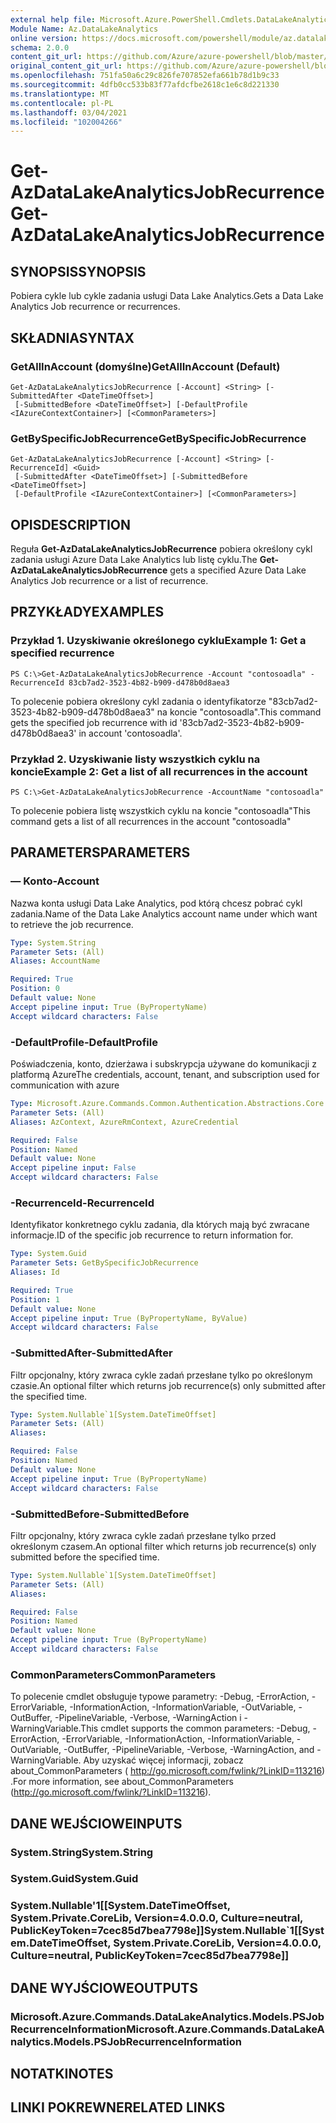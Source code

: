 ```yaml
---
external help file: Microsoft.Azure.PowerShell.Cmdlets.DataLakeAnalytics.dll-Help.xml
Module Name: Az.DataLakeAnalytics
online version: https://docs.microsoft.com/powershell/module/az.datalakeanalytics/get-azdatalakeanalyticsjobrecurrence
schema: 2.0.0
content_git_url: https://github.com/Azure/azure-powershell/blob/master/src/DataLakeAnalytics/DataLakeAnalytics/help/Get-AzDataLakeAnalyticsJobRecurrence.md
original_content_git_url: https://github.com/Azure/azure-powershell/blob/master/src/DataLakeAnalytics/DataLakeAnalytics/help/Get-AzDataLakeAnalyticsJobRecurrence.md
ms.openlocfilehash: 751fa50a6c29c826fe707852efa661b78d1b9c33
ms.sourcegitcommit: 4dfb0cc533b83f77afdcfbe2618c1e6c8d221330
ms.translationtype: MT
ms.contentlocale: pl-PL
ms.lasthandoff: 03/04/2021
ms.locfileid: "102004266"
---
```

# <span data-ttu-id="383c0-101">Get-AzDataLakeAnalyticsJobRecurrence</span><span class="sxs-lookup"><span data-stu-id="383c0-101">Get-AzDataLakeAnalyticsJobRecurrence</span></span>

## <span data-ttu-id="383c0-102">SYNOPSIS</span><span class="sxs-lookup"><span data-stu-id="383c0-102">SYNOPSIS</span></span>
<span data-ttu-id="383c0-103">Pobiera cykle lub cykle zadania usługi Data Lake Analytics.</span><span class="sxs-lookup"><span data-stu-id="383c0-103">Gets a Data Lake Analytics Job recurrence or recurrences.</span></span>

## <span data-ttu-id="383c0-104">SKŁADNIA</span><span class="sxs-lookup"><span data-stu-id="383c0-104">SYNTAX</span></span>

### <span data-ttu-id="383c0-105">GetAllInAccount (domyślne)</span><span class="sxs-lookup"><span data-stu-id="383c0-105">GetAllInAccount (Default)</span></span>
```
Get-AzDataLakeAnalyticsJobRecurrence [-Account] <String> [-SubmittedAfter <DateTimeOffset>]
 [-SubmittedBefore <DateTimeOffset>] [-DefaultProfile <IAzureContextContainer>] [<CommonParameters>]
```

### <span data-ttu-id="383c0-106">GetBySpecificJobRecurrence</span><span class="sxs-lookup"><span data-stu-id="383c0-106">GetBySpecificJobRecurrence</span></span>
```
Get-AzDataLakeAnalyticsJobRecurrence [-Account] <String> [-RecurrenceId] <Guid>
 [-SubmittedAfter <DateTimeOffset>] [-SubmittedBefore <DateTimeOffset>]
 [-DefaultProfile <IAzureContextContainer>] [<CommonParameters>]
```

## <span data-ttu-id="383c0-107">OPIS</span><span class="sxs-lookup"><span data-stu-id="383c0-107">DESCRIPTION</span></span>
<span data-ttu-id="383c0-108">Reguła **Get-AzDataLakeAnalyticsJobRecurrence** pobiera określony cykl zadania usługi Azure Data Lake Analytics lub listę cyklu.</span><span class="sxs-lookup"><span data-stu-id="383c0-108">The **Get-AzDataLakeAnalyticsJobRecurrence** gets a specified Azure Data Lake Analytics Job recurrence or a list of recurrence.</span></span>

## <span data-ttu-id="383c0-109">PRZYKŁADY</span><span class="sxs-lookup"><span data-stu-id="383c0-109">EXAMPLES</span></span>

### <span data-ttu-id="383c0-110">Przykład 1. Uzyskiwanie określonego cyklu</span><span class="sxs-lookup"><span data-stu-id="383c0-110">Example 1: Get a specified recurrence</span></span>
```
PS C:\>Get-AzDataLakeAnalyticsJobRecurrence -Account "contosoadla" -RecurrenceId 83cb7ad2-3523-4b82-b909-d478b0d8aea3
```

<span data-ttu-id="383c0-111">To polecenie pobiera określony cykl zadania o identyfikatorze "83cb7ad2-3523-4b82-b909-d478b0d8aea3" na koncie "contosoadla".</span><span class="sxs-lookup"><span data-stu-id="383c0-111">This command gets the specified job recurrence with id '83cb7ad2-3523-4b82-b909-d478b0d8aea3' in account 'contosoadla'.</span></span>

### <span data-ttu-id="383c0-112">Przykład 2. Uzyskiwanie listy wszystkich cyklu na koncie</span><span class="sxs-lookup"><span data-stu-id="383c0-112">Example 2: Get a list of all recurrences in the account</span></span>
```
PS C:\>Get-AzDataLakeAnalyticsJobRecurrence -AccountName "contosoadla"
```

<span data-ttu-id="383c0-113">To polecenie pobiera listę wszystkich cyklu na koncie "contosoadla"</span><span class="sxs-lookup"><span data-stu-id="383c0-113">This command gets a list of all recurrences in the account "contosoadla"</span></span>

## <span data-ttu-id="383c0-114">PARAMETERS</span><span class="sxs-lookup"><span data-stu-id="383c0-114">PARAMETERS</span></span>

### <span data-ttu-id="383c0-115">— Konto</span><span class="sxs-lookup"><span data-stu-id="383c0-115">-Account</span></span>
<span data-ttu-id="383c0-116">Nazwa konta usługi Data Lake Analytics, pod którą chcesz pobrać cykl zadania.</span><span class="sxs-lookup"><span data-stu-id="383c0-116">Name of the Data Lake Analytics account name under which want to retrieve the job recurrence.</span></span>

```yaml
Type: System.String
Parameter Sets: (All)
Aliases: AccountName

Required: True
Position: 0
Default value: None
Accept pipeline input: True (ByPropertyName)
Accept wildcard characters: False
```

### <span data-ttu-id="383c0-117">-DefaultProfile</span><span class="sxs-lookup"><span data-stu-id="383c0-117">-DefaultProfile</span></span>
<span data-ttu-id="383c0-118">Poświadczenia, konto, dzierżawa i subskrypcja używane do komunikacji z platformą Azure</span><span class="sxs-lookup"><span data-stu-id="383c0-118">The credentials, account, tenant, and subscription used for communication with azure</span></span>

```yaml
Type: Microsoft.Azure.Commands.Common.Authentication.Abstractions.Core.IAzureContextContainer
Parameter Sets: (All)
Aliases: AzContext, AzureRmContext, AzureCredential

Required: False
Position: Named
Default value: None
Accept pipeline input: False
Accept wildcard characters: False
```

### <span data-ttu-id="383c0-119">-RecurrenceId</span><span class="sxs-lookup"><span data-stu-id="383c0-119">-RecurrenceId</span></span>
<span data-ttu-id="383c0-120">Identyfikator konkretnego cyklu zadania, dla których mają być zwracane informacje.</span><span class="sxs-lookup"><span data-stu-id="383c0-120">ID of the specific job recurrence to return information for.</span></span>

```yaml
Type: System.Guid
Parameter Sets: GetBySpecificJobRecurrence
Aliases: Id

Required: True
Position: 1
Default value: None
Accept pipeline input: True (ByPropertyName, ByValue)
Accept wildcard characters: False
```

### <span data-ttu-id="383c0-121">-SubmittedAfter</span><span class="sxs-lookup"><span data-stu-id="383c0-121">-SubmittedAfter</span></span>
<span data-ttu-id="383c0-122">Filtr opcjonalny, który zwraca cykle zadań przesłane tylko po określonym czasie.</span><span class="sxs-lookup"><span data-stu-id="383c0-122">An optional filter which returns job recurrence(s) only submitted after the specified time.</span></span>

```yaml
Type: System.Nullable`1[System.DateTimeOffset]
Parameter Sets: (All)
Aliases:

Required: False
Position: Named
Default value: None
Accept pipeline input: True (ByPropertyName)
Accept wildcard characters: False
```

### <span data-ttu-id="383c0-123">-SubmittedBefore</span><span class="sxs-lookup"><span data-stu-id="383c0-123">-SubmittedBefore</span></span>
<span data-ttu-id="383c0-124">Filtr opcjonalny, który zwraca cykle zadań przesłane tylko przed określonym czasem.</span><span class="sxs-lookup"><span data-stu-id="383c0-124">An optional filter which returns job recurrence(s) only submitted before the specified time.</span></span>

```yaml
Type: System.Nullable`1[System.DateTimeOffset]
Parameter Sets: (All)
Aliases:

Required: False
Position: Named
Default value: None
Accept pipeline input: True (ByPropertyName)
Accept wildcard characters: False
```

### <span data-ttu-id="383c0-125">CommonParameters</span><span class="sxs-lookup"><span data-stu-id="383c0-125">CommonParameters</span></span>
<span data-ttu-id="383c0-126">To polecenie cmdlet obsługuje typowe parametry: -Debug, -ErrorAction, -ErrorVariable, -InformationAction, -InformationVariable, -OutVariable, -OutBuffer, -PipelineVariable, -Verbose, -WarningAction i -WarningVariable.</span><span class="sxs-lookup"><span data-stu-id="383c0-126">This cmdlet supports the common parameters: -Debug, -ErrorAction, -ErrorVariable, -InformationAction, -InformationVariable, -OutVariable, -OutBuffer, -PipelineVariable, -Verbose, -WarningAction, and -WarningVariable.</span></span> <span data-ttu-id="383c0-127">Aby uzyskać więcej informacji, zobacz about_CommonParameters ( http://go.microsoft.com/fwlink/?LinkID=113216) .</span><span class="sxs-lookup"><span data-stu-id="383c0-127">For more information, see about_CommonParameters (http://go.microsoft.com/fwlink/?LinkID=113216).</span></span>

## <span data-ttu-id="383c0-128">DANE WEJŚCIOWE</span><span class="sxs-lookup"><span data-stu-id="383c0-128">INPUTS</span></span>

### <span data-ttu-id="383c0-129">System.String</span><span class="sxs-lookup"><span data-stu-id="383c0-129">System.String</span></span>

### <span data-ttu-id="383c0-130">System.Guid</span><span class="sxs-lookup"><span data-stu-id="383c0-130">System.Guid</span></span>

### <span data-ttu-id="383c0-131">System.Nullable'1[[System.DateTimeOffset, System.Private.CoreLib, Version=4.0.0.0, Culture=neutral, PublicKeyToken=7cec85d7bea7798e]]</span><span class="sxs-lookup"><span data-stu-id="383c0-131">System.Nullable\`1[[System.DateTimeOffset, System.Private.CoreLib, Version=4.0.0.0, Culture=neutral, PublicKeyToken=7cec85d7bea7798e]]</span></span>

## <span data-ttu-id="383c0-132">DANE WYJŚCIOWE</span><span class="sxs-lookup"><span data-stu-id="383c0-132">OUTPUTS</span></span>

### <span data-ttu-id="383c0-133">Microsoft.Azure.Commands.DataLakeAnalytics.Models.PSJobRecurrenceInformation</span><span class="sxs-lookup"><span data-stu-id="383c0-133">Microsoft.Azure.Commands.DataLakeAnalytics.Models.PSJobRecurrenceInformation</span></span>

## <span data-ttu-id="383c0-134">NOTATKI</span><span class="sxs-lookup"><span data-stu-id="383c0-134">NOTES</span></span>

## <span data-ttu-id="383c0-135">LINKI POKREWNE</span><span class="sxs-lookup"><span data-stu-id="383c0-135">RELATED LINKS</span></span>

